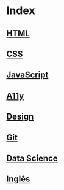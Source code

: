 # Index

## [HTML](html.md)

## [CSS](css.md)

## [JavaScript](javascript.md)

## [A11y](a11y.md)

## [Design](design.md)

## [Git](git.md)

## [Data Science](data-science.md)

## [Inglês](inglês.md)
